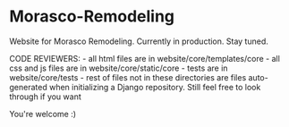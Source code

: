 # Morasco-Remodeling

Website for Morasco Remodeling. Currently in production. Stay tuned.

CODE REVIEWERS:
	- all html files are in website/core/templates/core
	- all css and js files are in website/core/static/core
	- tests are in website/core/tests
	- rest of files not in these directories are files auto-generated when initializing a Django repository. Still feel free to look through if you want
	
You're welcome :)